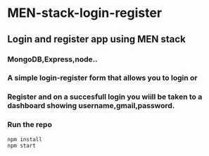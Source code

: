 # MEN-stack-login-register<br>
## Login and register app using MEN stack<br>

### MongoDB,Express,node..<br>
### A simple login-register form that allows you to login or<br>
### Register and on a succesfull login you wiill be taken to a dashboard showing username,gmail,password.<br>

### Run the repo <br>

<code>npm install</code><br>
<code>npm start</code><br>
